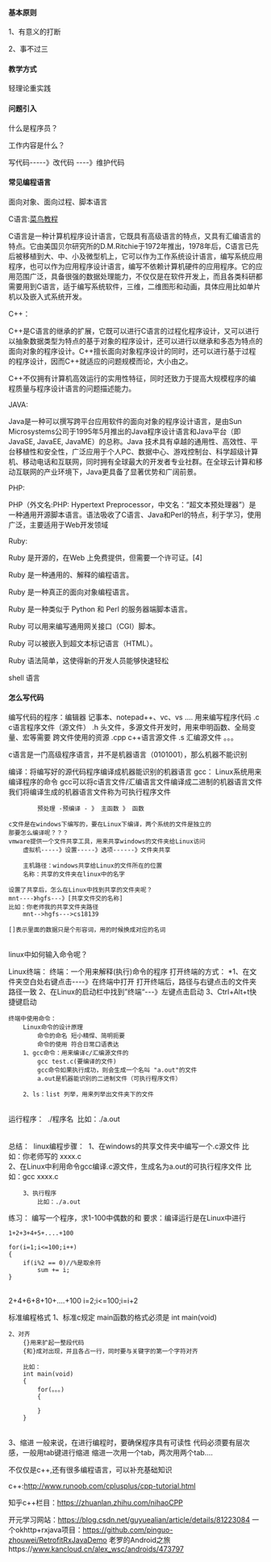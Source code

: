 #### 基本原则

1、有意义的打断

2、事不过三



#### 教学方式

轻理论重实践







#### 问题引入

什么是程序员？

工作内容是什么？

写代码-----》改代码 ----》维护代码



#### 常见编程语言

面向对象、面向过程、脚本语言



C语言:[菜鸟教程](https://www.runoob.com/cprogramming/c-intro.html)

C语言是一种计算机程序设计语言，它既具有高级语言的特点，又具有汇编语言的特点。它由美国贝尔研究所的D.M.Ritchie于1972年推出，1978年后，C语言已先后被移植到大、中、小及微型机上，它可以作为工作系统设计语言，编写系统应用程序，也可以作为应用程序设计语言，编写不依赖计算机硬件的应用程序。它的应用范围广泛，具备很强的数据处理能力，不仅仅是在软件开发上，而且各类科研都需要用到C语言，适于编写系统软件，三维，二维图形和动画，具体应用比如单片机以及嵌入式系统开发。

C++：

C++是C语言的继承的扩展，它既可以进行C语言的过程化程序设计，又可以进行以抽象数据类型为特点的基于对象的程序设计，还可以进行以继承和多态为特点的面向对象的程序设计。C++擅长面向对象程序设计的同时，还可以进行基于过程的程序设计，因而C++就适应的问题规模而论，大小由之。

C++不仅拥有计算机高效运行的实用性特征，同时还致力于提高大规模程序的编程质量与程序设计语言的问题描述能力。

JAVA:

Java是一种可以撰写跨平台应用软件的面向对象的程序设计语言，是由Sun Microsystems公司于1995年5月推出的Java程序设计语言和Java平台（即JavaSE, JavaEE, JavaME）的总称。Java 技术具有卓越的通用性、高效性、平台移植性和安全性，广泛应用于个人PC、数据中心、游戏控制台、科学超级计算机、移动电话和互联网，同时拥有全球最大的开发者专业社群。在全球云计算和移动互联网的产业环境下，Java更具备了显著优势和广阔前景。

PHP:

PHP（外文名:PHP: Hypertext Preprocessor，中文名：“超文本预处理器”）是一种通用开源脚本语言。语法吸收了C语言、Java和Perl的特点，利于学习，使用广泛，主要适用于Web开发领域

Ruby:

Ruby 是开源的，在Web 上免费提供，但需要一个许可证。[4]

Ruby 是一种通用的、解释的编程语言。

Ruby 是一种真正的面向对象编程语言。

Ruby 是一种类似于 Python 和 Perl 的服务器端脚本语言。

Ruby 可以用来编写通用网关接口（CGI）脚本。

Ruby 可以被嵌入到超文本标记语言（HTML）。

Ruby 语法简单，这使得新的开发人员能够快速轻松



shell 语言



#### 怎么写代码

编写代码的程序：编辑器
	记事本、notepad++、vc、vs ....
	用来编写程序代码 
		.c  c语言程序文件（源文件）
		.h  头文件，多源文件开发时，用来申明函数、全局变量、宏等需要
			跨文件使用的资源
		.cpp c++语言源文件
		.s  汇编源文件
		。。。
		
		

c语言是一门高级程序语言，并不是机器语言（0101001），那么机器不能识别

编译：将编写好的源代码程序编译成机器能识别的机器语言
	gcc： Linux系统用来编译程序的命令
		gcc可以将c语言文件/汇编语言文件编译成二进制的机器语言文件
			我们将编译生成的机器语言文件称为可执行程序文件
			
			预处理 -预编译 - 》 主函数 》 函数

	c文件是在windows下编写的，要在Linux下编译，两个系统的文件是独立的
	那要怎么编译呢？？？
	vmware提供一个文件共享工具，用来共享windows的文件夹给Linux访问
		虚拟机-----》设置-----》选项------》文件夹共享
	
		主机路径：windows共享给Linux的文件所在的位置
		名称：共享的文件夹在linux中的名字
		
	设置了共享后，怎么在Linux中找到共享的文件夹呢？
	mnt----》hgfs---》[共享文件交的名称]
	比如：你老师我的共享文件夹路径
		mnt-->hgfs--->cs18139
	
	[]表示里面的数据只是个形容词，用的时候换成对应的名词


​	
	linux中如何输入命令呢？

Linux终端：
	终端：一个用来解释(执行)命令的程序
	打开终端的方式：
		*1、在文件夹空白处右键点击----》在终端中打开
			打开终端后，路径与右键点击的文件夹路径一致
		2、在Linux的启动栏中找到”终端“---》左键点击启动
		3、Ctrl+Alt+t快捷键启动
	
	终端中使用命令：
		Linux命令的设计原理
			命令的命名 短小精悍、简明扼要
			命令的使用 符合日常口语表达
		1、gcc命令：用来编译c/汇编源文件的
			gcc test.c(要编译的文件)
			gcc命令如果执行成功，则会生成一个名叫 "a.out"的文件
			a.out是机器能识别的二进制文件（可执行程序文件）
			
		2、ls：list 列举，用来列举出文件夹下的文件


​			
运行程序：
​	./程序名
​	比如：./a.out
​	
​	
​	
总结：
​	linux编程步骤：
​		1、在windows的共享文件夹中编写一个.c源文件
​			比如：你老师写的 xxxx.c
​			
		2、在Linux中利用命令gcc编译.c源文件，生成名为a.out的可执行程序文件
			比如：gcc xxxx.c
		
		3、执行程序
			比如：./a.out

练习：
	编写一个程序，求1-100中偶数的和
	要求：编译运行是在Linux中进行
	
	
	
	1+2+3+4+5+....+100
	
	for(i=1;i<=100;i++)
	{
		if(i%2 == 0)//%是取余符
			sum += i;
	}


​	
	2+4+6+8+10+....+100
	i=2;i<=100;i=i+2


标准编程格式
	1、标准c规定
		main函数的格式必须是
		int main(void)
	

	2、对齐
		{}用来扩起一整段代码
		{和}成对出现，并且各占一行，同时要与关键字的第一个字符对齐
		
		比如：	
		int main(void)
		{
			for(。。。)
			{
			
			}
		}


​	
	3、缩进
		一般来说，在进行编程时，要确保程序具有可读性
		代码必须要有层次感，一般用tab键进行缩进
		缩进一次用一个tab，两次用两个tab....



不仅仅是c++,还有很多编程语言，可以补充基础知识

c++:http://www.runoob.com/cplusplus/cpp-tutorial.html

知乎c++栏目：https://zhuanlan.zhihu.com/nihaoCPP

开元学习网站：https://blog.csdn.net/guyuealian/article/details/81223084
一个okhttp+rxjava项目：https://github.com/pinguo-zhouwei/RetrofitRxJavaDemo
老罗的Android之旅https://www.kancloud.cn/alex_wsc/androids/473797
	
	